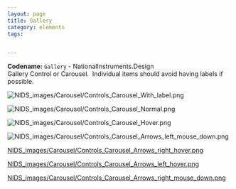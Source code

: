 ```yaml
---
layout: page
title: Gallery
category: elements
tags:


---
```


**Codename:** `Gallery` - NationalInstruments.Design  
Gallery Control or Carousel.  Individual items should avoid having labels if possible.

![NIDS\_images/Carousel/Controls\_Carousel\_With\_label.png](media/image74.png)

![NIDS\_images/Carousel/Controls\_Carousel\_Normal.png](media/image75.png)

![NIDS\_images/Carousel/Controls\_Carousel\_Hover.png](media/image76.png)

![NIDS\_images/Carousel/Controls\_Carousel\_Arrows\_left\_mouse\_down.png](media/image77.png)

[NIDS\_images/Carousel/Controls\_Carousel\_Arrows\_right\_hover.png](media/image78.png)

[NIDS\_images/Carousel/Controls\_Carousel\_Arrows\_left\_hover.png](media/image79.png)

[NIDS\_images/Carousel/Controls\_Carousel\_Arrows\_right\_mouse\_down.png](media/image80.png)